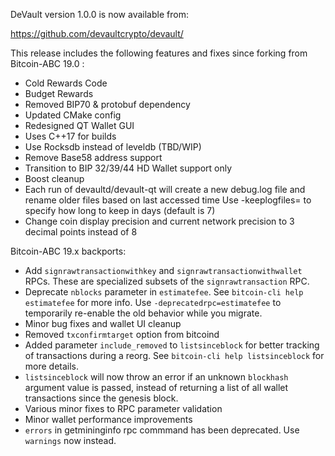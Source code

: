 DeVault version 1.0.0 is now available from:

  <https://github.com/devaultcrypto/devault/>

This release includes the following features and fixes since forking from Bitcoin-ABC 19.0 :
 - Cold Rewards Code
 - Budget Rewards
 - Removed BIP70 & protobuf dependency
 - Updated CMake config
 - Redesigned QT Wallet GUI
 - Uses C++17 for builds
 - Use Rocksdb instead of leveldb (TBD/WIP)
 - Remove Base58 address support
 - Transition to BIP 32/39/44 HD Wallet support only
 - Boost cleanup
 - Each run of devaultd/devault-qt will create a new debug.log file and rename older files based on last accessed time
   Use -keeplogfiles=<days> to specify how long to keep in days (default is 7)
 - Change coin display precision and current network precision to 3 decimal points instead of 8

Bitcoin-ABC 19.x backports:
 
 - Add `signrawtransactionwithkey` and `signrawtransactionwithwallet` RPCs.
   These are specialized subsets of the `signrawtransaction` RPC.
 - Deprecate `nblocks` parameter in `estimatefee`.  See `bitcoin-cli help estimatefee` for more info. Use `-deprecatedrpc=estimatefee`
      to temporarily re-enable the old behavior while you migrate.
 - Minor bug fixes and wallet UI cleanup
 - Removed `txconfirmtarget` option from bitcoind
 - Added parameter `include_removed` to `listsinceblock` for better tracking of transactions during a reorg. See `bitcoin-cli help listsinceblock` for more details.
 - `listsinceblock` will now throw an error if an unknown `blockhash` argument value is passed, instead of returning a list of all wallet transactions since
   the genesis block.
 - Various minor fixes to RPC parameter validation
 - Minor wallet performance improvements
 - `errors` in getmininginfo rpc commmand has been deprecated.  Use `warnings` now instead.
